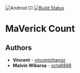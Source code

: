 ![Android CI](https://github.com/vincentzhangz/MaVerickCount/workflows/Android%20CI/badge.svg?branch=master)
[![Build Status](https://dev.azure.com/vincentzhangz/MaVerickCount/_apis/build/status/vincentzhangz.MaVerickCount?branchName=master)](https://dev.azure.com/vincentzhangz/MaVerickCount/_build/latest?definitionId=1&branchName=master)

# MaVerick Count

## Authors

* **Vincent** - [vincentzhangz](https://github.com/vincentzhangz)
* **Malvin Wikarsa** - [octa8888](https://github.com/octa8888)
